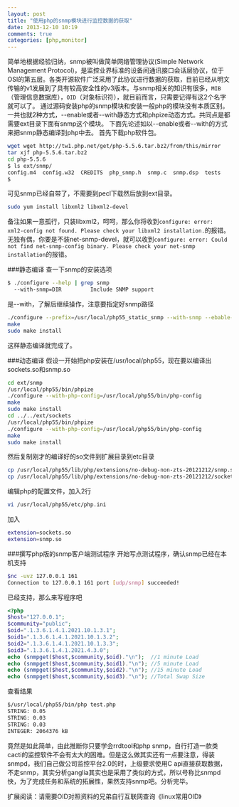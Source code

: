 ```yaml
---
layout: post
title: "使用php的snmp模块进行监控数据的获取"
date: 2013-12-10 10:19
comments: true
categories: [php,monitor] 
---
```

简单地根据经验归纳，snmp被叫做简单网络管理协议(Simple Network Management Protocol)，是监控业界标准的设备间通讯接口会话层协议，位于OSI的第五层。各类开源软件广泛采用了此协议进行数据的获取，目前已经从明文传输的v1发展到了具有较高安全性的v3版本。与snmp相关的知识有很多，` MIB `（管理信息数据库），` OID `（对象标识符），就目前而言，只需要记得有这2个名字就可以了。
通过源码安装php的snmp模块和安装一般php的模块没有本质区别。一共也就2种方式，--enable或者--with静态方式和phpize动态方式。共同点是都需要ext目录下面有snmp这个模块。
下面先论述如以--enable或者--with的方式来把snmp静态编译到php中去。
首先下载php软件包。
<!-- more -->
```sh
wget wget http://tw1.php.net/get/php-5.5.6.tar.bz2/from/this/mirror
tar xjf php-5.5.6.tar.bz2
cd php-5.5.6
$ ls ext/snmp/
config.m4  config.w32  CREDITS  php_snmp.h  snmp.c  snmp.dsp  tests
$
```
可见snmp已经自带了，不需要到pecl下载然后放到ext目录。
```sh
sudo yum install libxml2 libxml2-devel 
```
备注如果一意孤行，只装libxml2，呵呵，那么你将收到` configure: error: xml2-config not found. Please check your libxml2 installation. `的报错。无独有偶，你要是不装net-snmp-devel，就可以收到` configure: error: Could not find net-snmp-config binary. Please check your net-snmp installation `的报错。 

###静态编译
查一下snmp的安装选项
```sh
$ ./configure --help | grep snmp
  --with-snmp=DIR         Include SNMP support
```
是--with，了解后继续操作，注意要指定好snmp路径
```sh
./configure --prefix=/usr/local/php55_static_snmp --with-snmp --ebable-sockets 
make
sudo make install
```
这样静态编译就完成了。

###动态编译
假设一开始把php安装在/usr/local/php55，现在要以编译出sockets.so和snmp.so
```sh
cd ext/snmp
/usr/local/php55/bin/phpize
./configure --with-php-config=/usr/local/php55/bin/php-config
make
sudo make install
cd ../../ext/sockets
/usr/local/php55/bin/phpize
./configure --with-php-config=/usr/local/php55/bin/php-config
make
sudo make install

```
然后复制刚才的编译好的so文件到扩展目录到etc目录
```sh
cp /usr/local/php55/lib/php/extensions/no-debug-non-zts-20121212/snmp.so /usr/local/php55/etc/
cp /usr/local/php55/lib/php/extensions/no-debug-non-zts-20121212/sockets.so /usr/local/php55/etc/
```
编辑php的配置文件，加入2行
```sh
vi /usr/local/php55/etc/php.ini
```
加入
```sh
extension=sockets.so 
extension=snmp.so
```

###撰写php版的snmp客户端测试程序
开始写点测试程序，确认snmp已经在本机支持
```sh
$nc -uvz 127.0.0.1 161
Connection to 127.0.0.1 161 port [udp/snmp] succeeded!
```
已经支持，那么来写程序吧
```php
<?php
$host="127.0.0.1";
$community="public";
$oid=".1.3.6.1.4.1.2021.10.1.3.1";
$oid1=".1.3.6.1.4.1.2021.10.1.3.2";
$oid2=".1.3.6.1.4.1.2021.10.1.3.3";
$oid3=".1.3.6.1.4.1.2021.4.3.0";
echo (snmpget($host,$community,$oid)."\n");  //1 minute Load
echo (snmpget($host,$community,$oid1)."\n"); //5 minute Load
echo (snmpget($host,$community,$oid2)."\n"); //15 minute Load
echo (snmpget($host,$community,$oid3)."\n"); //Total Swap Size
```
查看结果
```sh
$/usr/local/php55/bin/php test.php
STRING: 0.05
STRING: 0.03
STRING: 0.03
INTEGER: 2064376 kB


```
竟然是如此简单，由此推断你只要学会rrdtool和php snmp，自行打造一款类cacti的监控软件不会有太大的困难。但是这么做其实还有一点要注意，得装snmpd，我们自己做公司监控平台2.0的时，上级要求使用C api直接获取数据，不走snmp，其实分析ganglia其实也是采用了类似的方式，所以号称比snmpd快，为了完成任务和系统的拓展性，果然支持snmp吧。分析完毕。

扩展阅读：请需要OID对照资料的兄弟自行互联网查询《linux常用OID》


